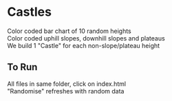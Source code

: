 # Castles
Color coded bar chart of 10 random heights<br>
Color coded uphill slopes, downhill slopes and plateaus<br>
We build 1 "Castle" for each non-slope/plateau height
## To Run
All files in same folder, click on index.html<br>
"Randomise" refreshes with random data
